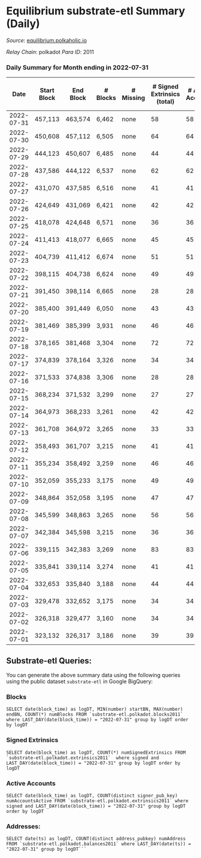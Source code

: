 # Equilibrium substrate-etl Summary (Daily)

_Source_: [equilibrium.polkaholic.io](https://equilibrium.polkaholic.io)

*Relay Chain*: polkadot
*Para ID*: 2011



### Daily Summary for Month ending in 2022-07-31


| Date | Start Block | End Block | # Blocks | # Missing | # Signed Extrinsics (total) | # Active Accounts | # Addresses with Balances | # Events | # Transfers | # XCM Transfers In | # XCM Transfers Out |
| ---- | ----------- | --------- | -------- | --------- | --------------------------- | ----------------- | ------------------------- | -------- | ----------- | ------------------ | ------------------- |
| 2022-07-31 | 457,113 | 463,574 | 6,462 | none  | 58 | 58 | 7,289 | 146,748 |   |   |   |
| 2022-07-30 | 450,608 | 457,112 | 6,505 | none  | 64 | 64 | 7,288 | 147,713 |   |   |   |
| 2022-07-29 | 444,123 | 450,607 | 6,485 | none  | 44 | 44 | 7,282 | 147,214 |   |   |   |
| 2022-07-28 | 437,586 | 444,122 | 6,537 | none  | 62 | 62 | 7,278 | 148,448 |   |   |   |
| 2022-07-27 | 431,070 | 437,585 | 6,516 | none  | 41 | 41 | 7,276 | 147,899 |   |   |   |
| 2022-07-26 | 424,649 | 431,069 | 6,421 | none  | 42 | 42 | 7,276 | 109,743 |   |   |   |
| 2022-07-25 | 418,078 | 424,648 | 6,571 | none  | 36 | 36 | 7,402 | 20,393 |   |   |   |
| 2022-07-24 | 411,413 | 418,077 | 6,665 | none  | 45 | 45 | 4,019 | 13,558 |   |   |   |
| 2022-07-23 | 404,739 | 411,412 | 6,674 | none  | 51 | 51 | 4,012 | 13,573 |   |   |   |
| 2022-07-22 | 398,115 | 404,738 | 6,624 | none  | 49 | 49 | 4,004 | 13,465 |   |   |   |
| 2022-07-21 | 391,450 | 398,114 | 6,665 | none  | 28 | 28 | 4,002 | 13,479 |   |   |   |
| 2022-07-20 | 385,400 | 391,449 | 6,050 | none  | 43 | 43 | 3,995 | 12,295 |   |   |   |
| 2022-07-19 | 381,469 | 385,399 | 3,931 | none  | 46 | 46 | 3,988 | 8,069 |   |   |   |
| 2022-07-18 | 378,165 | 381,468 | 3,304 | none  | 72 | 72 | 3,980 | 6,887 |   |   |   |
| 2022-07-17 | 374,839 | 378,164 | 3,326 | none  | 34 | 34 | 3,966 | 6,813 |   |   |   |
| 2022-07-16 | 371,533 | 374,838 | 3,306 | none  | 28 | 28 | 3,960 | 6,751 |   |   |   |
| 2022-07-15 | 368,234 | 371,532 | 3,299 | none  | 27 | 27 | 3,954 | 6,718 |   |   |   |
| 2022-07-14 | 364,973 | 368,233 | 3,261 | none  | 42 | 42 | 3,950 | 6,723 |   |   |   |
| 2022-07-13 | 361,708 | 364,972 | 3,265 | none  | 33 | 33 | 3,942 | 6,668 |   |   |   |
| 2022-07-12 | 358,493 | 361,707 | 3,215 | none  | 41 | 41 | 3,938 | 6,599 |   |   |   |
| 2022-07-11 | 355,234 | 358,492 | 3,259 | none  | 46 | 46 | 3,933 | 6,742 |   |   |   |
| 2022-07-10 | 352,059 | 355,233 | 3,175 | none  | 49 | 49 | 3,924 | 6,573 |   |   |   |
| 2022-07-09 | 348,864 | 352,058 | 3,195 | none  | 47 | 47 | 3,912 | 6,582 |   |   |   |
| 2022-07-08 | 345,599 | 348,863 | 3,265 | none  | 56 | 56 | 3,903 | 6,787 |   |   |   |
| 2022-07-07 | 342,384 | 345,598 | 3,215 | none  | 36 | 36 | 3,894 | 6,585 |   |   |   |
| 2022-07-06 | 339,115 | 342,383 | 3,269 | none  | 83 | 83 | 3,885 | 6,825 |   |   |   |
| 2022-07-05 | 335,841 | 339,114 | 3,274 | none  | 41 | 41 | 3,869 | 6,733 |   |   |   |
| 2022-07-04 | 332,653 | 335,840 | 3,188 | none  | 44 | 44 | 3,863 | 6,575 |   |   |   |
| 2022-07-03 | 329,478 | 332,652 | 3,175 | none  | 34 | 34 | 3,857 | 6,514 |   |   |   |
| 2022-07-02 | 326,318 | 329,477 | 3,160 | none  | 34 | 34 | 3,852 | 6,484 |   |   |   |
| 2022-07-01 | 323,132 | 326,317 | 3,186 | none  | 39 | 39 | 3,844 | 6,560 |   |   |   |

## Substrate-etl Queries:
You can generate the above summary data using the following queries using the public dataset `substrate-etl` in Google BigQuery:


### Blocks
```
SELECT date(block_time) as logDT, MIN(number) startBN, MAX(number) endBN, COUNT(*) numBlocks FROM `substrate-etl.polkadot.blocks2011`  where LAST_DAY(date(block_time)) = "2022-07-31" group by logDT order by logDT
```


### Signed Extrinsics
```
SELECT date(block_time) as logDT, COUNT(*) numSignedExtrinsics FROM `substrate-etl.polkadot.extrinsics2011`  where signed and LAST_DAY(date(block_time)) = "2022-07-31" group by logDT order by logDT
```


### Active Accounts
```
SELECT date(block_time) as logDT, COUNT(distinct signer_pub_key) numAccountsActive FROM `substrate-etl.polkadot.extrinsics2011` where signed and LAST_DAY(date(block_time)) = "2022-07-31" group by logDT order by logDT
```


### Addresses:
```
SELECT date(ts) as logDT, COUNT(distinct address_pubkey) numAddress FROM `substrate-etl.polkadot.balances2011` where LAST_DAY(date(ts)) = "2022-07-31" group by logDT```

